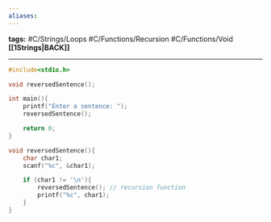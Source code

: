 ```yaml
---
aliases:
---
```

**tags:** #C/Strings/Loops #C/Functions/Recursion #C/Functions/Void  
**[[1Strings|BACK]]**

---
```C
#include<stdio.h>

void reversedSentence();

int main(){
    printf("Enter a sentence: ");
    reversedSentence();

    return 0;
}

void reversedSentence(){
    char char1;
    scanf("%c", &char1);

    if (char1 != '\n'){
        reversedSentence(); // recursion function 
        printf("%c", char1);
    }
}
```